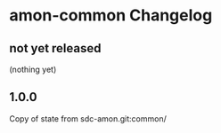 # amon-common Changelog

## not yet released

(nothing yet)

## 1.0.0

Copy of state from sdc-amon.git:common/
